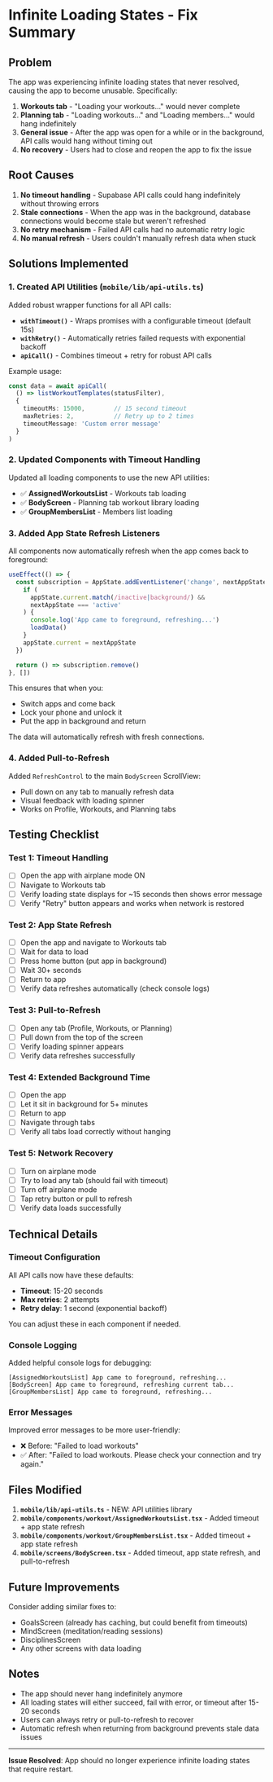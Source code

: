 # Infinite Loading States - Fix Summary

## Problem
The app was experiencing infinite loading states that never resolved, causing the app to become unusable. Specifically:

1. **Workouts tab** - "Loading your workouts..." would never complete
2. **Planning tab** - "Loading workouts..." and "Loading members..." would hang indefinitely
3. **General issue** - After the app was open for a while or in the background, API calls would hang without timing out
4. **No recovery** - Users had to close and reopen the app to fix the issue

## Root Causes

1. **No timeout handling** - Supabase API calls could hang indefinitely without throwing errors
2. **Stale connections** - When the app was in the background, database connections would become stale but weren't refreshed
3. **No retry mechanism** - Failed API calls had no automatic retry logic
4. **No manual refresh** - Users couldn't manually refresh data when stuck

## Solutions Implemented

### 1. Created API Utilities (`mobile/lib/api-utils.ts`)

Added robust wrapper functions for all API calls:

- **`withTimeout()`** - Wraps promises with a configurable timeout (default 15s)
- **`withRetry()`** - Automatically retries failed requests with exponential backoff
- **`apiCall()`** - Combines timeout + retry for robust API calls

Example usage:
```typescript
const data = await apiCall(
  () => listWorkoutTemplates(statusFilter),
  {
    timeoutMs: 15000,        // 15 second timeout
    maxRetries: 2,           // Retry up to 2 times
    timeoutMessage: 'Custom error message'
  }
)
```

### 2. Updated Components with Timeout Handling

Updated all loading components to use the new API utilities:

- ✅ **AssignedWorkoutsList** - Workouts tab loading
- ✅ **BodyScreen** - Planning tab workout library loading
- ✅ **GroupMembersList** - Members list loading

### 3. Added App State Refresh Listeners

All components now automatically refresh when the app comes back to foreground:

```typescript
useEffect(() => {
  const subscription = AppState.addEventListener('change', nextAppState => {
    if (
      appState.current.match(/inactive|background/) &&
      nextAppState === 'active'
    ) {
      console.log('App came to foreground, refreshing...')
      loadData()
    }
    appState.current = nextAppState
  })

  return () => subscription.remove()
}, [])
```

This ensures that when you:
- Switch apps and come back
- Lock your phone and unlock it
- Put the app in background and return

The data will automatically refresh with fresh connections.

### 4. Added Pull-to-Refresh

Added `RefreshControl` to the main `BodyScreen` ScrollView:

- Pull down on any tab to manually refresh data
- Visual feedback with loading spinner
- Works on Profile, Workouts, and Planning tabs

## Testing Checklist

### Test 1: Timeout Handling
- [ ] Open the app with airplane mode ON
- [ ] Navigate to Workouts tab
- [ ] Verify loading state displays for ~15 seconds then shows error message
- [ ] Verify "Retry" button appears and works when network is restored

### Test 2: App State Refresh
- [ ] Open the app and navigate to Workouts tab
- [ ] Wait for data to load
- [ ] Press home button (put app in background)
- [ ] Wait 30+ seconds
- [ ] Return to app
- [ ] Verify data refreshes automatically (check console logs)

### Test 3: Pull-to-Refresh
- [ ] Open any tab (Profile, Workouts, or Planning)
- [ ] Pull down from the top of the screen
- [ ] Verify loading spinner appears
- [ ] Verify data refreshes successfully

### Test 4: Extended Background Time
- [ ] Open the app
- [ ] Let it sit in background for 5+ minutes
- [ ] Return to app
- [ ] Navigate through tabs
- [ ] Verify all tabs load correctly without hanging

### Test 5: Network Recovery
- [ ] Turn on airplane mode
- [ ] Try to load any tab (should fail with timeout)
- [ ] Turn off airplane mode
- [ ] Tap retry button or pull to refresh
- [ ] Verify data loads successfully

## Technical Details

### Timeout Configuration

All API calls now have these defaults:
- **Timeout**: 15-20 seconds
- **Max retries**: 2 attempts
- **Retry delay**: 1 second (exponential backoff)

You can adjust these in each component if needed.

### Console Logging

Added helpful console logs for debugging:
```
[AssignedWorkoutsList] App came to foreground, refreshing...
[BodyScreen] App came to foreground, refreshing current tab...
[GroupMembersList] App came to foreground, refreshing...
```

### Error Messages

Improved error messages to be more user-friendly:
- ❌ Before: "Failed to load workouts"
- ✅ After: "Failed to load workouts. Please check your connection and try again."

## Files Modified

1. **`mobile/lib/api-utils.ts`** - NEW: API utilities library
2. **`mobile/components/workout/AssignedWorkoutsList.tsx`** - Added timeout + app state refresh
3. **`mobile/components/workout/GroupMembersList.tsx`** - Added timeout + app state refresh
4. **`mobile/screens/BodyScreen.tsx`** - Added timeout, app state refresh, and pull-to-refresh

## Future Improvements

Consider adding similar fixes to:
- GoalsScreen (already has caching, but could benefit from timeouts)
- MindScreen (meditation/reading sessions)
- DisciplinesScreen
- Any other screens with data loading

## Notes

- The app should never hang indefinitely anymore
- All loading states will either succeed, fail with error, or timeout after 15-20 seconds
- Users can always retry or pull-to-refresh to recover
- Automatic refresh when returning from background prevents stale data issues

---

**Issue Resolved**: App should no longer experience infinite loading states that require restart.

